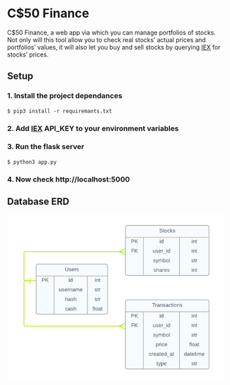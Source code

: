 # C$50 Finance

C$50 Finance, a web app via which you can manage portfolios of stocks. Not only will this tool allow you to check real stocks’ actual prices and portfolios’ values, it will also let you buy and sell stocks by querying [IEX](https://iextrading.com/developer/) for stocks’ prices.

## Setup

### 1. Install the project dependances
```
$ pip3 install -r requiremants.txt
```

### 2. Add [IEX](https://iextrading.com/developer/) API_KEY to your environment variables

### 3. Run the flask server
```
$ python3 app.py
```

### 4. Now check http://localhost:5000

## Database ERD
![C$50 Finance ERD](static/finance-erd.png)